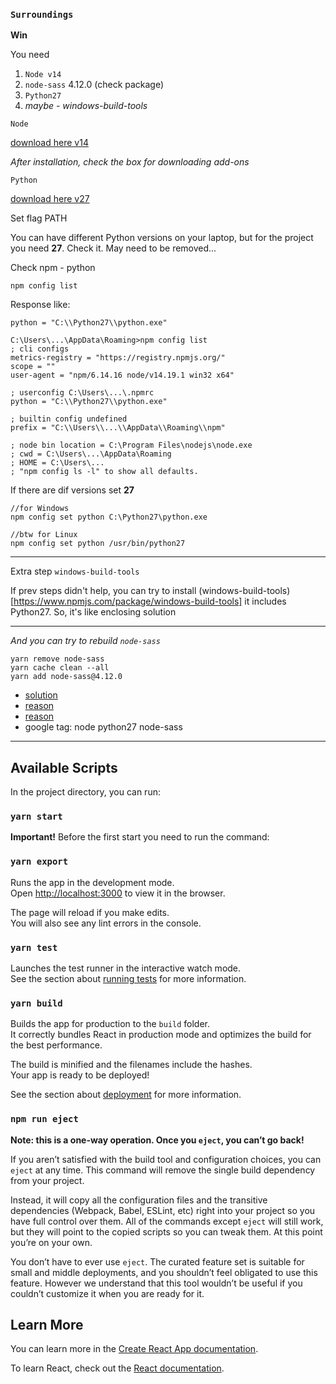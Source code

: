 ### `Surroundings`

**Win**

You need 
1. `Node v14`
1. `node-sass` 4.12.0 (check package)
1. `Python27`
1. *maybe - windows-build-tools*


`Node` 

[download here v14](https://nodejs.org/download/release/v14.19.1/)

*After installation, check the box for downloading add-ons*

`Python`

[download here v27](https://www.python.org/downloads/release/python-2718/)

Set flag PATH

You can have different Python versions on your laptop, but for the project you need **27**. Check it. May need to be removed...

Check npm - python
```
npm config list
```
Response like:

`python = "C:\\Python27\\python.exe"`

```
C:\Users\...\AppData\Roaming>npm config list
; cli configs
metrics-registry = "https://registry.npmjs.org/"
scope = ""
user-agent = "npm/6.14.16 node/v14.19.1 win32 x64"

; userconfig C:\Users\...\.npmrc
python = "C:\\Python27\\python.exe"

; builtin config undefined
prefix = "C:\\Users\\...\\AppData\\Roaming\\npm"

; node bin location = C:\Program Files\nodejs\node.exe
; cwd = C:\Users\...\AppData\Roaming
; HOME = C:\Users\...
; "npm config ls -l" to show all defaults.
```
If there are dif versions set **27** 
```
//for Windows
npm config set python C:\Python27\python.exe
```
```
//btw for Linux
npm config set python /usr/bin/python27
```

---

Extra step `windows-build-tools`

If prev steps didn't help, you can try to install (windows-build-tools)[https://www.npmjs.com/package/windows-build-tools] it includes Python27. So, it's like enclosing solution

---

*And you can try to rebuild `node-sass`* 
```
yarn remove node-sass
yarn cache clean --all
yarn add node-sass@4.12.0
```

- [solution](https://danielwertheim.se/solution-to-issues-with-node-gyp-node-sass-on-windows/)
- [reason](https://sass-lang.com/dart-sass)
- [reason](https://github.com/sass/node-sass/issues/1176)
- google tag: node python27 node-sass

---

## Available Scripts

In the project directory, you can run:

### `yarn start`

**Important!** Before the first start you need to run the command:

### `yarn export`

Runs the app in the development mode.<br>
Open [http://localhost:3000](http://localhost:3000) to view it in the browser.

The page will reload if you make edits.<br>
You will also see any lint errors in the console.

### `yarn test`

Launches the test runner in the interactive watch mode.<br>
See the section about [running tests](https://facebook.github.io/create-react-app/docs/running-tests) for more information.

### `yarn build`

Builds the app for production to the `build` folder.<br>
It correctly bundles React in production mode and optimizes the build for the best performance.

The build is minified and the filenames include the hashes.<br>
Your app is ready to be deployed!

See the section about [deployment](https://facebook.github.io/create-react-app/docs/deployment) for more information.

### `npm run eject`

**Note: this is a one-way operation. Once you `eject`, you can’t go back!**

If you aren’t satisfied with the build tool and configuration choices, you can `eject` at any time. This command will remove the single build dependency from your project.

Instead, it will copy all the configuration files and the transitive dependencies (Webpack, Babel, ESLint, etc) right into your project so you have full control over them. All of the commands except `eject` will still work, but they will point to the copied scripts so you can tweak them. At this point you’re on your own.

You don’t have to ever use `eject`. The curated feature set is suitable for small and middle deployments, and you shouldn’t feel obligated to use this feature. However we understand that this tool wouldn’t be useful if you couldn’t customize it when you are ready for it.

## Learn More

You can learn more in the [Create React App documentation](https://facebook.github.io/create-react-app/docs/getting-started).

To learn React, check out the [React documentation](https://reactjs.org/).
